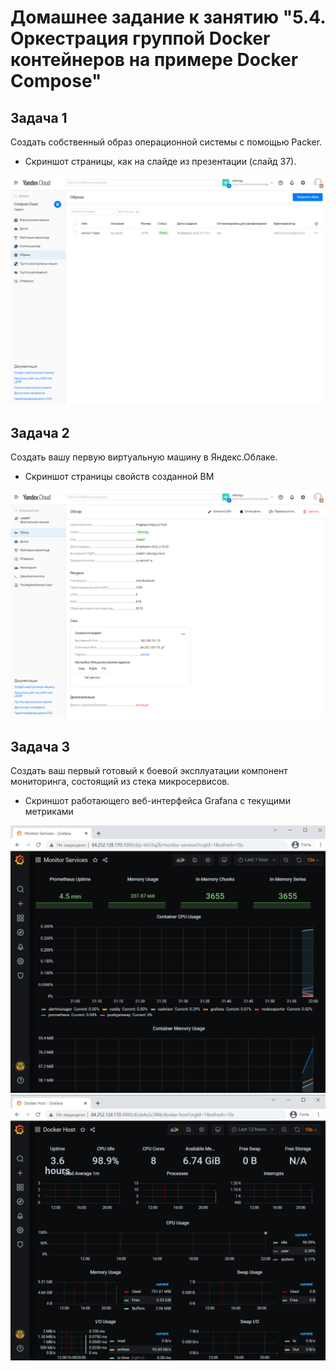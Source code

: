# Домашнее задание к занятию "5.4. Оркестрация группой Docker контейнеров на примере Docker Compose"
## Задача 1

Создать собственный образ операционной системы с помощью Packer.

- Скриншот страницы, как на слайде из презентации (слайд 37).

<p align="center">
  <img src="./img/image.png">
</p>

## Задача 2

Создать вашу первую виртуальную машину в Яндекс.Облаке.

- Скриншот страницы свойств созданной ВМ

<p align="center">
  <img src="./img/cloud.png">
</p>

## Задача 3

Создать ваш первый готовый к боевой эксплуатации компонент мониторинга, состоящий из стека микросервисов.

- Скриншот работающего веб-интерфейса Grafana с текущими метриками

<p align="center">
  <img src="./img/grafana.png">
  <img src="./img/grafana1.png">
</p>
